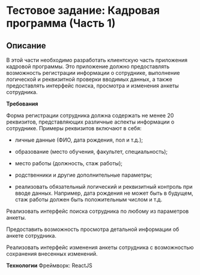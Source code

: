 # Тестовое задание: Кадровая программа (Часть 1)

## Описание

В этой части необходимо разработать клиентскую часть приложения кадровой программы. Это приложение должно предоставлять возможность регистрации информации о сотруднике, выполнение логической и реквизитной проверки вводимых данных, а также предоставлять интерфейс поиска, просмотра и изменения анкеты сотрудника.

**Требования**

Форма регистрации сотрудника должна содержать не менее 20 реквизитов, представляющих различные аспекты информации о сотруднике. Примеры реквизитов включают в себя:

-   личные данные (ФИО, дата рождения, пол и т.д.);

-   образование (место обучения, факультет, специальность);

-   место работы (должность, стаж работы);

-   родственники и другие дополнительные параметры;

-   реализовать обязательный логический и реквизитный контроль при вводе данных. Например, дата рождения не может быть в будущем, стаж работы должен быть положительным числом и т.д.

Реализовать интерфейс поиска сотрудника по любому из параметров анкеты.

Предоставить возможность просмотра детальной информации об анкете сотрудника.

Реализовать интерфейс изменения анкеты сотрудника с возможностью сохранения внесенных изменений.

**Технологии**
Фреймворк: ReactJS
